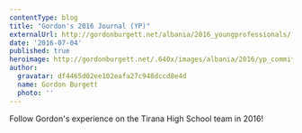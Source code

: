 ```yaml
---
contentType: blog
title: "Gordon's 2016 Journal (YP)"
externalUrl: http://gordonburgett.net/albania/2016_youngprofessionals/
date: '2016-07-04'
published: true
heroimage: http://gordonburgett.net/.640x/images/albania/2016/yp_committe.jpg
author:
  gravatar: df4465d02ee102eafa27c948dccd8e4d
  name: Gordon Burgett
  photo: ''
---
```


Follow Gordon's experience on the Tirana High School team in 2016!